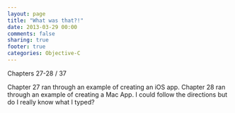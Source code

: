 ```yaml
---
layout: page
title: "What was that?!"
date: 2013-03-29 00:00
comments: false
sharing: true
footer: true
categories: Objective-C
---
```


Chapters 27-28 / 37

Chapter 27 ran through an example of creating an iOS app. Chapter 28 ran through an example of creating a Mac App. I could follow the directions but do I really know what I typed?

